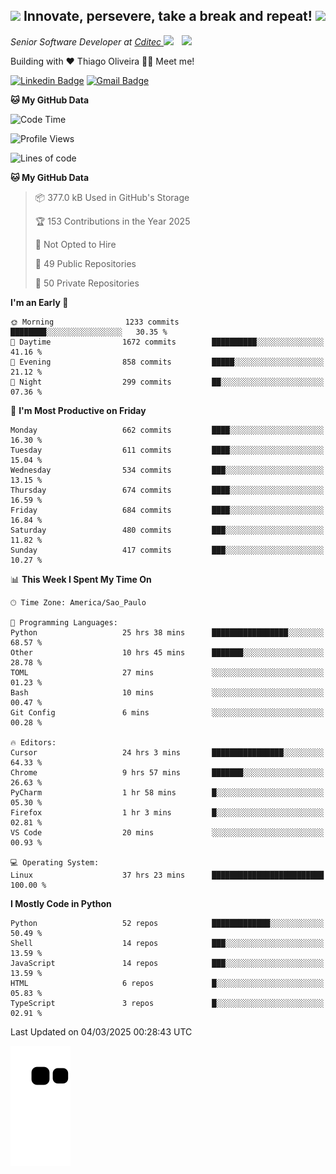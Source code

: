<h2><img src="https://emojis.slackmojis.com/emojis/images/1531849430/4246/blob-sunglasses.gif?1531849430" width="30"/> Innovate, persevere, take a break and repeat! <img src="https://media.giphy.com/media/12oufCB0MyZ1Go/giphy.gif" width="50"></h2>
<img align='right' src="https://media.giphy.com/media/M9gbBd9nbDrOTu1Mqx/giphy.gif" width="230">
<p><em>Senior Software Developer at <a href="https://www.cditec.com.br/">Cditec
</a><img src="https://media.giphy.com/media/WUlplcMpOCEmTGBtBW/giphy.gif" width="30"> 
</em></p>



Building with ❤️ Thiago Oliveira 👋🏽 Meet me!

[![Linkedin Badge](https://img.shields.io/badge/-Thiago-blue?style=flat-square&logo=Linkedin&logoColor=white&link=https://www.linkedin.com/in/tgmarinho/)](https://www.linkedin.com/in/thiagoceconelo/) 
[![Gmail Badge](https://img.shields.io/badge/-thiceconelo@gmail.com-c14438?style=flat-square&logo=Gmail&logoColor=white&link=mailto:thiceconelo@gmail.com)](mailto:thiceconelo@gmail.com)

</em></p>

<!-- <span style="height ">
![Anurag's GitHub stats](https://github-readme-stats.vercel.app/api?username=arthurspk&show_icons=true&theme=tokyonight)
</span> -->

**🐱 My GitHub Data** 
<!--START_SECTION:waka-->
![Code Time](http://img.shields.io/badge/Code%20Time-2%2C707%20hrs%202%20mins-blue)

![Profile Views](http://img.shields.io/badge/Profile%20Views-0-blue)

![Lines of code](https://img.shields.io/badge/From%20Hello%20World%20I%27ve%20Written-5.7%20million%20lines%20of%20code-blue)

**🐱 My GitHub Data** 

> 📦 377.0 kB Used in GitHub's Storage 
 > 
> 🏆 153 Contributions in the Year 2025
 > 
> 🚫 Not Opted to Hire
 > 
> 📜 49 Public Repositories 
 > 
> 🔑 50 Private Repositories 
 > 
**I'm an Early 🐤** 

```text
🌞 Morning                1233 commits        ████████░░░░░░░░░░░░░░░░░   30.35 % 
🌆 Daytime                1672 commits        ██████████░░░░░░░░░░░░░░░   41.16 % 
🌃 Evening                858 commits         █████░░░░░░░░░░░░░░░░░░░░   21.12 % 
🌙 Night                  299 commits         ██░░░░░░░░░░░░░░░░░░░░░░░   07.36 % 
```
📅 **I'm Most Productive on Friday** 

```text
Monday                   662 commits         ████░░░░░░░░░░░░░░░░░░░░░   16.30 % 
Tuesday                  611 commits         ████░░░░░░░░░░░░░░░░░░░░░   15.04 % 
Wednesday                534 commits         ███░░░░░░░░░░░░░░░░░░░░░░   13.15 % 
Thursday                 674 commits         ████░░░░░░░░░░░░░░░░░░░░░   16.59 % 
Friday                   684 commits         ████░░░░░░░░░░░░░░░░░░░░░   16.84 % 
Saturday                 480 commits         ███░░░░░░░░░░░░░░░░░░░░░░   11.82 % 
Sunday                   417 commits         ███░░░░░░░░░░░░░░░░░░░░░░   10.27 % 
```


📊 **This Week I Spent My Time On** 

```text
🕑︎ Time Zone: America/Sao_Paulo

💬 Programming Languages: 
Python                   25 hrs 38 mins      █████████████████░░░░░░░░   68.57 % 
Other                    10 hrs 45 mins      ███████░░░░░░░░░░░░░░░░░░   28.78 % 
TOML                     27 mins             ░░░░░░░░░░░░░░░░░░░░░░░░░   01.23 % 
Bash                     10 mins             ░░░░░░░░░░░░░░░░░░░░░░░░░   00.47 % 
Git Config               6 mins              ░░░░░░░░░░░░░░░░░░░░░░░░░   00.28 % 

🔥 Editors: 
Cursor                   24 hrs 3 mins       ████████████████░░░░░░░░░   64.33 % 
Chrome                   9 hrs 57 mins       ███████░░░░░░░░░░░░░░░░░░   26.63 % 
PyCharm                  1 hr 58 mins        █░░░░░░░░░░░░░░░░░░░░░░░░   05.30 % 
Firefox                  1 hr 3 mins         █░░░░░░░░░░░░░░░░░░░░░░░░   02.81 % 
VS Code                  20 mins             ░░░░░░░░░░░░░░░░░░░░░░░░░   00.93 % 

💻 Operating System: 
Linux                    37 hrs 23 mins      █████████████████████████   100.00 % 
```

**I Mostly Code in Python** 

```text
Python                   52 repos            █████████████░░░░░░░░░░░░   50.49 % 
Shell                    14 repos            ███░░░░░░░░░░░░░░░░░░░░░░   13.59 % 
JavaScript               14 repos            ███░░░░░░░░░░░░░░░░░░░░░░   13.59 % 
HTML                     6 repos             █░░░░░░░░░░░░░░░░░░░░░░░░   05.83 % 
TypeScript               3 repos             █░░░░░░░░░░░░░░░░░░░░░░░░   02.91 % 
```




 Last Updated on 04/03/2025 00:28:43 UTC
<!--END_SECTION:waka-->

![Snake animation](https://github.com/rafaballerini/rafaballerini/blob/output/github-contribution-grid-snake.svg)


<!---
ceconelo/ceconelo is a ✨ special ✨ repository because its `README.md` (this file) appears on your GitHub profile.
You can click the Preview link to take a look at your changes.
--->
